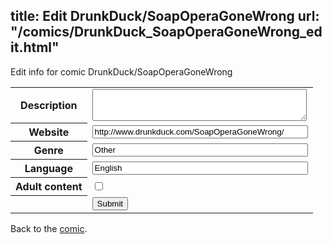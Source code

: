 title: Edit DrunkDuck/SoapOperaGoneWrong
url: "/comics/DrunkDuck_SoapOperaGoneWrong_edit.html"
---
Edit info for comic DrunkDuck/SoapOperaGoneWrong

<form name="comic" action="http://gaepostmail.appspot.com/comic/" method="post">
<table class="comicinfo">
<tr>
<th>Description</th><td><textarea name="description" cols="40" rows="3"></textarea></td>
</tr>
<tr>
<th>Website</th><td><input type="text" name="url" value="http://www.drunkduck.com/SoapOperaGoneWrong/" size="40"/></td>
</tr>
<tr>
<th>Genre</th><td><input type="text" name="genre" value="Other" size="40"/></td>
</tr>
<tr>
<th>Language</th><td><input type="text" name="language" value="English" size="40"/></td>
</tr>
<tr>
<th>Adult content</th><td><input type="checkbox" name="adult" value="adult" /></td>
</tr>
<tr>
<th></th><td>
<input type="hidden" name="comic" value="DrunkDuck_SoapOperaGoneWrong" />
<input type="submit" name="submit" value="Submit" />
</td>
</tr>
</table>
</form>

Back to the [comic](DrunkDuck_SoapOperaGoneWrong.html).
